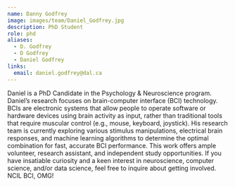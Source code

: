 ```yaml
---
name: Danny Godfrey
image: images/team/Daniel_Godfrey.jpg
description: PhD Student
role: phd
aliases:
  - D. Godfrey
  - D Godfrey
  - Daniel Godfrey
links:
  email: daniel.godfrey@dal.ca
---
```


Daniel is a PhD Candidate in the Psychology & Neuroscience program. Daniel’s research focuses on brain-computer interface (BCI) technology. BCIs are electronic systems that allow people to operate software or hardware devices using brain activity as input, rather than traditional tools that require muscular control (e.g., mouse, keyboard, joystick). His research team is currently exploring various stimulus manipulations, electrical brain responses, and machine learning algorithms to determine the optimal combination for fast, accurate BCI performance. This work offers ample volunteer, research assistant, and independent study opportunities. If you have insatiable curiosity and a keen interest in neuroscience, computer science, and/or data science, feel free to inquire about getting involved. NCIL BCI, OMG!

